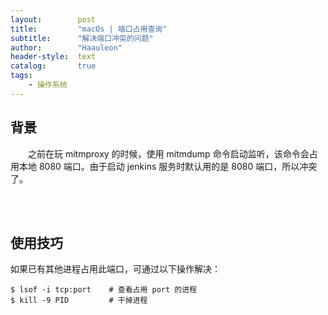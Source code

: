 ```yaml
---
layout:        post
title:         "macOs | 端口占用查询"
subtitle:      "解决端口冲突的问题"
author:        "Haauleon"
header-style:  text
catalog:       true
tags:
    - 操作系统
---
```


## 背景
&emsp;&emsp;之前在玩 mitmproxy 的时候，使用 mitmdump 命令启动监听，该命令会占用本地 8080 端口。由于启动 jenkins 服务时默认用的是 8080 端口，所以冲突了。          

<br><br>

## 使用技巧
如果已有其他进程占用此端口，可通过以下操作解决：         

```
$ lsof -i tcp:port    # 查看占用 port 的进程
$ kill -9 PID         # 干掉进程
```